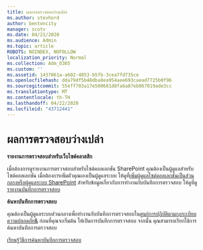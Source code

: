 ```yaml
---
title: ผลการตรวจสอบว่างเปล่า
ms.author: stevhord
author: bentoncity
manager: scotv
ms.date: 04/21/2020
ms.audience: Admin
ms.topic: article
ROBOTS: NOINDEX, NOFOLLOW
localization_priority: Normal
ms.collection: Adm_O365
ms.custom: ''
ms.assetid: 1437061a-a602-4853-b5fb-3cea7fd735ce
ms.openlocfilehash: dda79df5b48dba8ea954aee693caead7725b0f96
ms.sourcegitcommit: 55eff703a17e500681d8fa6a87eb067019ade3cc
ms.translationtype: MT
ms.contentlocale: th-TH
ms.lasthandoff: 04/22/2020
ms.locfileid: "43712441"
---
```

# <a name="auditing-results-are-blank"></a>ผลการตรวจสอบว่างเปล่า

 **รายงานการตรวจสอบสําหรับเว็บไซต์คลาสสิก**
  
เมื่อต้องการดูรายงานการตรวจสอบสําหรับไซต์คอลเลกชัน SharePoint คุณต้องเป็นผู้ดูแลสําหรับไซต์คอลเลกชัน เมื่อต้องการเพิ่มตัวคุณเองเป็นผู้ดูแลระบบ ให้ดูที่[เพิ่มผู้ดูแลไซต์คอลเลกชันเป็นส่วนกลางหรือผู้ดูแลระบบ SharePoint](https://go.microsoft.com/fwlink/?linkid=869390) สําหรับข้อมูลเกี่ยวกับการทํางานกับบันทึกการตรวจสอบ ให้ดูที่[ดูรายงานบันทึกการตรวจสอบ](https://go.microsoft.com/fwlink/?linkid=395237) 
  
 **ค้นหาบันทึกการตรวจสอบ**
  
คุณต้องเป็นผู้ดูแลระบบส่วนกลางเพื่อทํางานกับบันทึกการตรวจสอบใน[ศูนย์การปฏิบัติตามกฎระเบียบความปลอดภัย&amp;](https://protection.office.com) ก่อนที่คุณจะเริ่มต้น ให้เปิดการบันทึกการตรวจสอบ จากนั้น คุณสามารถเรียกใช้การค้นหาบันทึกการตรวจสอบ 
  
[เรียนรู้วิธีการค้นหาบันทึกการตรวจสอบ](https://go.microsoft.com/fwlink/?linkid=708432)
  

